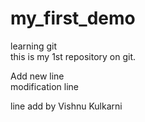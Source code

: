 # my_first_demo
learning git
<br>
this is my 1st repository on git.

Add new line
<br> modification line

line add by Vishnu Kulkarni